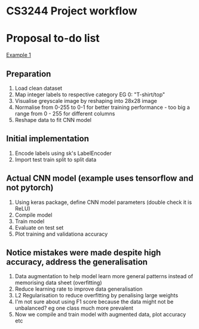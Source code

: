 # CS3244 Project workflow

# Proposal to-do list

[Example 1](https://www.kaggle.com/code/abdallaellaithy/fashion-mnist-cnn-classifier)
## Preparation
1. Load clean dataset
2. Map integer labels to respective category EG 0: "T-shirt/top"
3. Visualise greyscale image by reshaping into 28x28 image
4. Normalise from 0-255 to 0-1 for better training performance - too big a range from  0 - 255 for different columns
5. Reshape data to fit CNN model

## Initial implementation
1. Encode labels using sk's LabelEncoder
2. Import test train split to split data

## Actual CNN model (example uses tensorflow and not pytorch)
1. Using keras package, define CNN model parameters (double check it is ReLU)
2. Compile model
3. Train model
4. Evaluate on test set
5. Plot training and validationa accuracy

## Notice mistakes were made despite high accuracy, address the generalisation
1. Data augmentation to help model learn more general patterns instead of memorising data sheet (overfitting)
2. Reduce learning rate to improve data generalisation
3. L2 Regularisation to reduce overfitting by penalising large weights
4. I'm not sure about using F1 score because the data might not be unbalanced? eg one class much more prevalent
5. Now we compile and train model with augmented data, plot accuracy etc
